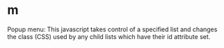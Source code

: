 # m
Popup menu: This javascript takes control of a specified list and changes the class (CSS) used by any child lists which have their id attribute set.
